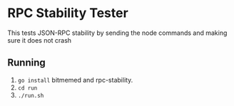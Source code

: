# RPC Stability Tester
This tests JSON-RPC stability by sending the node commands and making sure it does not crash

## Running
 1. `go install` bitmemed and rpc-stability.
 2. `cd run`
 3. `./run.sh`


